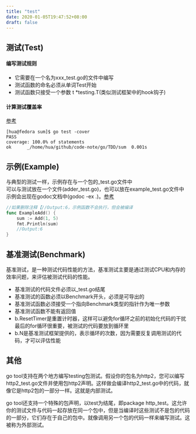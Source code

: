 ```yaml
---
title: "test"
date: 2020-01-05T19:47:52+08:00
draft: false
---
```

## 测试(Test)
#### 编写测试规则

- 它需要在一个名为xxx_test.go的文件中编写
- 测试函数的命名必须从单词Test开始
- 测试函数只接受一个参数 t *testing.T(类似测试框架中的hook钩子)

#### 计算测试覆盖率
[参考](https://blog.golang.org/cover)
```
[hua@fedora sum]$ go test -cover
PASS
coverage: 100.0% of statements
ok  	_/home/hua/github/code-note/go/TDD/sum	0.001s
```


## 示例(Example)
与典型的测试一样，示例存在与一个包的_test.go文件中  
可以与测试放在一个文件(adder_test.go)，也可以放在example_test.go文件中  
示例会出现在godoc文档中(godoc -ex .)。[参考](https://blog.golang.org/examples)
```go
//如果删除注释【//Output:6，示例函数不会执行，但会被编译
func ExampleAdd() {
	sum := Add(1, 5)
	fmt.Println(sum)
	//Output:6
}
```
## 基准测试(Benchmark)
基准测试，是一种测试代码性能的方法，基准测试主要是通过测试CPU和内存的效率问题，来评估被测试代码的性能。
- 基准测试的代码文件必须以_test.go结尾
- 基准测试的函数必须以Benchmark开头，必须是可导出的
- 基准测试函数必须接受一个指向Benchmark类型的指针作为唯一参数
- 基准测试函数不能有返回值
- b.ResetTimer是重置计时器，这样可以避免for循环之前的初始化代码的干扰最后的for循环很重要，被测试的代码要放到循环里
- b.N是基准测试框架提供的，表示循环的次数，因为需要反复调用测试的代码，才可以评估性能

## 其他
go tool支持在两个地方编写testing包测试。假设你的包名为http2，您可以编写http2_test.go文件并使用包http2声明。这样做会编译http2_test.go中的代码，就像它是http2包的一部分一样。这就是内部测试。

go tool还支持一个特殊的包声明，以test为结尾，即package http_test。这允许你的测试文件与代码一起存放在同一个包中，但是当编译时这些测试不是包的代码的一部分，它们存在于自己的包中。就像调用另一个包的代码一样来编写测试。这被称为外部测试。
